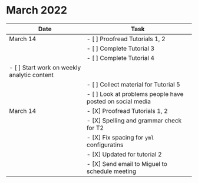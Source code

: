 # March 2022

|  Date  |  Task |
| ------ | ------| 
| March 14  | - [ ] Proofread Tutorials 1, 2 |
|           | - [ ] Complete Tutorial 3 | 
|           | - [ ] Complete Tutorial 4 |
| - [ ] Start work on weekly analytic content |
|           | - [ ] Collect material for Tutorial 5 |
|           | - [ ] Look at problems people have posted on social media
| March 14  | - [X] Proofread Tutorials 1, 2 |
|           | -     [X] Spelling and grammar check for T2 |
|           | - [X] Fix spacing for ```yml``` configuratins |
|           |       - [X] Updated for tutorial 2                |
|           | - [X] Send email to Miguel to schedule meeting | 
